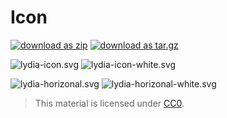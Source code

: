# Icon

[![download as zip](https://img.shields.io/badge/get-zip-brightgreen?style=for-the-badge)](https://codeberg.org/Lydia/design/archive/main.zip) [![download as tar.gz](https://img.shields.io/badge/get-tar.gz-brightgreen?style=for-the-badge)](https://codeberg.org/Lydia/design/archive/main.tar.gz)

![lydia-icon.svg](https://codeberg.org/Lydia/design/raw/branch/main/icon/lydia-icon.svg) ![lydia-icon-white.svg](https://codeberg.org/Lydia/design/raw/branch/main/icon/lydia-icon-white.svg)

![lydia-horizonal.svg](https://codeberg.org/Lydia/design/raw/branch/main/icon/lydia-horizonal.svg)
![lydia-horizonal-white.svg](https://codeberg.org/Lydia/design/raw/branch/main/icon/lydia-horizonal-white.svg)

> This material is licensed under [CC0](https://creativecommons.org/publicdomain/zero/1.0/).
